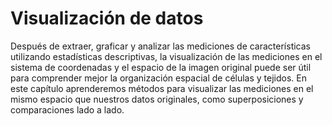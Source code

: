 # Visualización de datos

Después de extraer, graficar y analizar las mediciones de características utilizando estadísticas descriptivas, la visualización de las mediciones en el sistema de coordenadas y el espacio de la imagen original puede ser útil para comprender mejor la organización espacial de células y tejidos. En este capítulo aprenderemos métodos para visualizar las mediciones en el mismo espacio que nuestros datos originales, como superposiciones y comparaciones lado a lado.